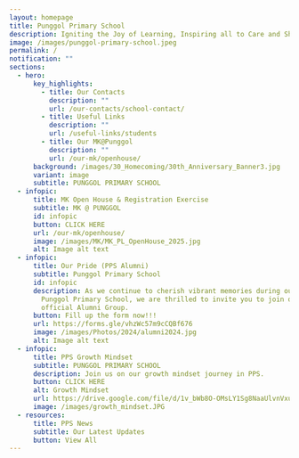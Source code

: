 ```yaml
---
layout: homepage
title: Punggol Primary School
description: Igniting the Joy of Learning, Inspiring all to Care and Share.
image: /images/punggol-primary-school.jpeg
permalink: /
notification: ""
sections:
  - hero:
      key_highlights:
        - title: Our Contacts
          description: ""
          url: /our-contacts/school-contact/
        - title: Useful Links
          description: ""
          url: /useful-links/students
        - title: Our MK@Punggol
          description: ""
          url: /our-mk/openhouse/
      background: /images/30_Homecoming/30th_Anniversary_Banner3.jpg
      variant: image
      subtitle: PUNGGOL PRIMARY SCHOOL
  - infopic:
      title: MK Open House & Registration Exercise
      subtitle: MK @ PUNGGOL
      id: infopic
      button: CLICK HERE
      url: /our-mk/openhouse/
      image: /images/MK/MK_PL_OpenHouse_2025.jpg
      alt: Image alt text
  - infopic:
      title: Our Pride (PPS Alumni)
      subtitle: Punggol Primary School
      id: infopic
      description: As we continue to cherish vibrant memories during our time at
        Punggol Primary School, we are thrilled to invite you to join our
        official Alumni Group.
      button: Fill up the form now!!!
      url: https://forms.gle/vhzWc57m9cCQBf676
      image: /images/Photos/2024/alumni2024.jpg
      alt: Image alt text
  - infopic:
      title: PPS Growth Mindset
      subtitle: PUNGGOL PRIMARY SCHOOL
      description: Join us on our growth mindset journey in PPS.
      button: CLICK HERE
      alt: Growth Mindset
      url: https://drive.google.com/file/d/1v_bWb8O-OMsLY1Sg8NaaUlvnVxumKSPE/view
      image: /images/growth_mindset.JPG
  - resources:
      title: PPS News
      subtitle: Our Latest Updates
      button: View All
---
```

